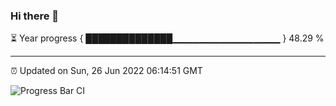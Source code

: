 ### Hi there 👋

⏳ Year progress { ██████████████▁▁▁▁▁▁▁▁▁▁▁▁▁▁▁▁ } 48.29 %

---

⏰ Updated on Sun, 26 Jun 2022 06:14:51 GMT

![Progress Bar CI](https://github.com/liununu/liununu/workflows/Progress%20Bar%20CI/badge.svg)

